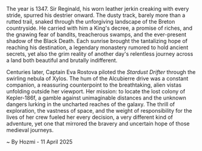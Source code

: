
The year is 1347.  Sir Reginald, his worn leather jerkin creaking with every stride, spurred his destrier onward.  The dusty track, barely more than a rutted trail, snaked through the unforgiving landscape of the Breton countryside.  He carried with him a King's decree, a promise of riches, and the gnawing fear of bandits, treacherous swamps, and the ever-present shadow of the Black Death.  Each sunrise brought the tantalizing hope of reaching his destination, a legendary monastery rumored to hold ancient secrets, yet also the grim reality of another day's relentless journey across a land both beautiful and brutally indifferent.

Centuries later, Captain Eva Rostova piloted the *Stardust Drifter* through the swirling nebula of Xylos.  The hum of the Alcubierre drive was a constant companion, a reassuring counterpoint to the breathtaking, alien vistas unfolding outside her viewport. Her mission: to locate the lost colony of Kepler-186f, a gamble against unimaginable distances and the unknown dangers lurking in the uncharted reaches of the galaxy.  The thrill of exploration, the vastness of space, and the weight of responsibility for the lives of her crew fueled her every decision, a very different kind of adventure, yet one that mirrored the bravery and uncertain hope of those medieval journeys.

~ By Hozmi - 11 April 2025
